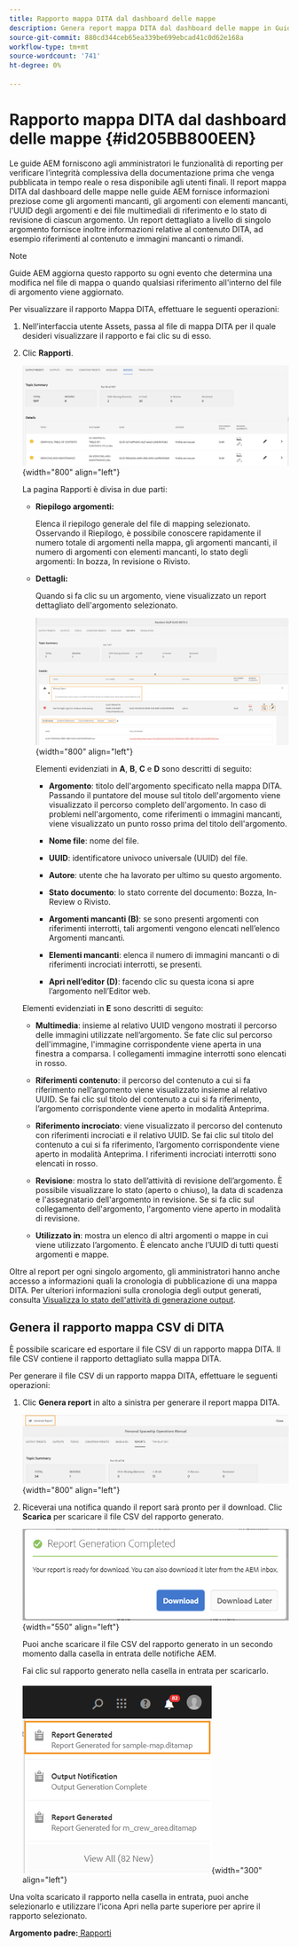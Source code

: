 ```yaml
---
title: Rapporto mappa DITA dal dashboard delle mappe
description: Genera report mappa DITA dal dashboard delle mappe in Guide AEM. Scopri come generare il file CSV di un rapporto mappa DITA.
source-git-commit: 880cd344ceb65ea339be699ebcad41c0d62e168a
workflow-type: tm+mt
source-wordcount: '741'
ht-degree: 0%

---
```


# Rapporto mappa DITA dal dashboard delle mappe {#id205BB800EEN}

Le guide AEM forniscono agli amministratori le funzionalità di reporting per verificare l’integrità complessiva della documentazione prima che venga pubblicata in tempo reale o resa disponibile agli utenti finali. Il report mappa DITA dal dashboard delle mappe nelle guide AEM fornisce informazioni preziose come gli argomenti mancanti, gli argomenti con elementi mancanti, l&#39;UUID degli argomenti e dei file multimediali di riferimento e lo stato di revisione di ciascun argomento. Un report dettagliato a livello di singolo argomento fornisce inoltre informazioni relative al contenuto DITA, ad esempio riferimenti al contenuto e immagini mancanti o rimandi.

>[!NOTE]
>
> Guide AEM aggiorna questo rapporto su ogni evento che determina una modifica nel file di mappa o quando qualsiasi riferimento all&#39;interno del file di argomento viene aggiornato.

Per visualizzare il rapporto Mappa DITA, effettuare le seguenti operazioni:

1. Nell’interfaccia utente Assets, passa al file di mappa DITA per il quale desideri visualizzare il rapporto e fai clic su di esso.

1. Clic **Rapporti**.

   ![](images/reports-page-uuid.png){width="800" align="left"}

   La pagina Rapporti è divisa in due parti:

   - **Riepilogo argomenti:**

     Elenca il riepilogo generale del file di mapping selezionato. Osservando il Riepilogo, è possibile conoscere rapidamente il numero totale di argomenti nella mappa, gli argomenti mancanti, il numero di argomenti con elementi mancanti, lo stato degli argomenti: In bozza, In revisione o Rivisto.

   - **Dettagli:**

     Quando si fa clic su un argomento, viene visualizzato un report dettagliato dell&#39;argomento selezionato.

     ![](images/detailed-report-uuid.png){width="800" align="left"}

     Elementi evidenziati in **A**, **B**, **C** e **D** sono descritti di seguito:

      - **Argomento**: titolo dell&#39;argomento specificato nella mappa DITA. Passando il puntatore del mouse sul titolo dell&#39;argomento viene visualizzato il percorso completo dell&#39;argomento. In caso di problemi nell&#39;argomento, come riferimenti o immagini mancanti, viene visualizzato un punto rosso prima del titolo dell&#39;argomento.

      - **Nome file**: nome del file.

      - **UUID**: identificatore univoco universale \(UUID\) del file.

      - **Autore**: utente che ha lavorato per ultimo su questo argomento.

      - **Stato documento**: lo stato corrente del documento: Bozza, In-Review o Rivisto.

      - **Argomenti mancanti \(B\)**: se sono presenti argomenti con riferimenti interrotti, tali argomenti vengono elencati nell’elenco Argomenti mancanti.

      - **Elementi mancanti**: elenca il numero di immagini mancanti o di riferimenti incrociati interrotti, se presenti.

      - **Apri nell’editor \(D\)**: facendo clic su questa icona si apre l’argomento nell’Editor web.


   Elementi evidenziati in **E** sono descritti di seguito:

   - **Multimedia**: insieme al relativo UUID vengono mostrati il percorso delle immagini utilizzate nell’argomento. Se fate clic sul percorso dell&#39;immagine, l&#39;immagine corrispondente viene aperta in una finestra a comparsa. I collegamenti immagine interrotti sono elencati in rosso.

   - **Riferimenti contenuto**: il percorso del contenuto a cui si fa riferimento nell’argomento viene visualizzato insieme al relativo UUID. Se fai clic sul titolo del contenuto a cui si fa riferimento, l’argomento corrispondente viene aperto in modalità Anteprima.

   - **Riferimento incrociato**: viene visualizzato il percorso del contenuto con riferimenti incrociati e il relativo UUID. Se fai clic sul titolo del contenuto a cui si fa riferimento, l’argomento corrispondente viene aperto in modalità Anteprima. I riferimenti incrociati interrotti sono elencati in rosso.

   - **Revisione**: mostra lo stato dell’attività di revisione dell’argomento. È possibile visualizzare lo stato \(aperto o chiuso\), la data di scadenza e l&#39;assegnatario dell&#39;argomento in revisione. Se si fa clic sul collegamento dell&#39;argomento, l&#39;argomento viene aperto in modalità di revisione.

   - **Utilizzato in**: mostra un elenco di altri argomenti o mappe in cui viene utilizzato l’argomento. È elencato anche l’UUID di tutti questi argomenti e mappe.

Oltre al report per ogni singolo argomento, gli amministratori hanno anche accesso a informazioni quali la cronologia di pubblicazione di una mappa DITA. Per ulteriori informazioni sulla cronologia degli output generati, consulta [Visualizza lo stato dell&#39;attività di generazione output](generate-output-for-a-dita-map.md#viewing_output_history).

## Genera il rapporto mappa CSV di DITA

È possibile scaricare ed esportare il file CSV di un rapporto mappa DITA. Il file CSV contiene il rapporto dettagliato sulla mappa DITA.

Per generare il file CSV di un rapporto mappa DITA, effettuare le seguenti operazioni:

1. Clic **Genera report** in alto a sinistra per generare il report mappa DITA.

   ![](images/generate-DITA-map-report.png){width="800" align="left"}

1. Riceverai una notifica quando il report sarà pronto per il download. Clic **Scarica** per scaricare il file CSV del rapporto generato.

   ![](images/download-report-dialog.png){width="550" align="left"}


   Puoi anche scaricare il file CSV del rapporto generato in un secondo momento dalla casella in entrata delle notifiche AEM.

   Fai clic sul rapporto generato nella casella in entrata per scaricarlo.

   ![](images/report-inbox--notification.png){width="300" align="left"}

Una volta scaricato il rapporto nella casella in entrata, puoi anche selezionarlo e utilizzare l’icona Apri nella parte superiore per aprire il rapporto selezionato.

**Argomento padre:**[ Rapporti](reports-intro.md)
